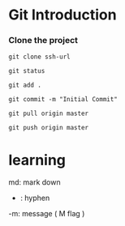 # Git Introduction

### Clone the project
`git clone ssh-url`

`git status`

`git add .`

`git commit -m "Initial Commit"`

`git pull origin master`

`git push origin master`

# learning
md: mark down

- : hyphen

-m: message ( M flag )
